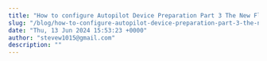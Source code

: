 ```yaml
---
title: "How to configure Autopilot Device Preparation Part 3 The New Flow"
slug: "/blog/how-to-configure-autopilot-device-preparation-part-3-the-new-flow"
date: "Thu, 13 Jun 2024 15:53:23 +0000"
author: "stevew1015@gmail.com"
description: ""
---
```


